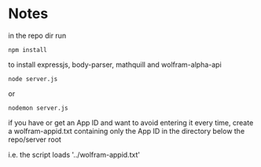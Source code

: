 # Notes

in the repo dir run 

```{generic}
npm install
```

to install expressjs, body-parser, mathquill and wolfram-alpha-api

```{generic}
node server.js
```

or

```{generic}
nodemon server.js
```

if you have or get an App ID and want to avoid entering it every time, create a wolfram-appid.txt containing only the App ID in the directory below the repo/server root


i.e. the script loads '../wolfram-appid.txt'